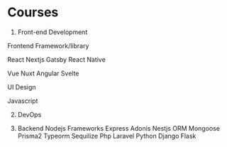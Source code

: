 # Courses

1. Front-end Development

Frontend Framework/library

React
Nextjs
Gatsby
React Native

Vue
Nuxt
Angular
Svelte

UI Design

Javascript



2. DevOps


3. Backend
Nodejs
Frameworks
Express
Adonis
Nestjs
ORM
Mongoose
Prisma2
Typeorm
Sequilize
Php
Laravel
Python
Django
Flask

